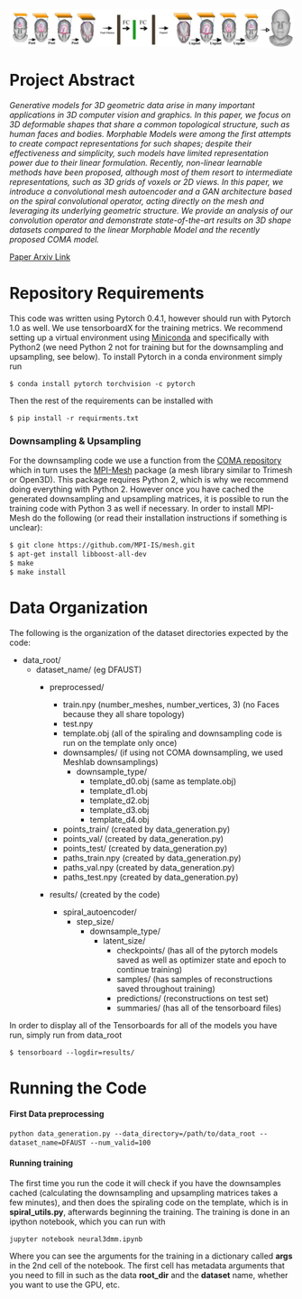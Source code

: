 

![Neural3DMM architecture](images/architecture_figure1.png "Neural3DMM architecture")

# Project Abstract 
*Generative models for 3D geometric data arise in many important applications in 3D computer vision and graphics. In this paper, we focus on 3D deformable shapes that share a common topological structure, such as human faces and bodies. Morphable Models were among the first attempts to create compact representations for such shapes; despite their effectiveness and simplicity, such models have limited representation power due to their linear formulation. Recently, non-linear learnable methods have been proposed, although most of them resort to intermediate representations, such as 3D grids of voxels or 2D views. In this paper, we introduce a convolutional mesh autoencoder and a GAN architecture based on the spiral convolutional operator, acting directly on the mesh and leveraging its underlying geometric structure. We provide an analysis of our convolution operator and demonstrate state-of-the-art results on 3D shape datasets compared to the linear Morphable Model and the recently proposed COMA model.* 

[Paper Arxiv Link](https://arxiv.org/abs/1905.02876)


# Repository Requirements

This code was written using Pytorch 0.4.1, however should run with Pytorch 1.0 as well. We use tensorboardX for the training metrics. We recommend setting up a virtual environment using [Miniconda](https://docs.conda.io/en/latest/miniconda.html) and specifically with Python2 (we need Python 2 not for training but for the downsampling and upsampling, see below). To install Pytorch in a conda environment simply run 

```
$ conda install pytorch torchvision -c pytorch
```

Then the rest of the requirements can be installed with 

```
$ pip install -r requirments.txt
```


### Downsampling & Upsampling
For the downsampling code we use a function from the [COMA repository](https://github.com/anuragranj/coma) which in turn uses the [MPI-Mesh](https://github.com/MPI-IS/mesh) package (a mesh library similar to Trimesh or Open3D). This package requires Python 2, which is why we recommend doing everything with Python 2. However once you have cached the generated downsampling and upsampling matrices, it is possible to run the training code with Python 3 as well if necessary. In order to install MPI-Mesh do the following (or read their installation instructions if something is unclear):

```
$ git clone https://github.com/MPI-IS/mesh.git
$ apt-get install libboost-all-dev
$ make
$ make install
```



# Data Organization

The following is the organization of the dataset directories expected by the code:

* data_root/
  * dataset_name/ (eg DFAUST)
    * preprocessed/
      * train.npy (number_meshes, number_vertices, 3) (no Faces because they all share topology)
      * test.npy 
      * template.obj (all of the spiraling and downsampling code is run on the template only once)
      * downsamples/ (if using not COMA downsampling, we used Meshlab downsamplings)
        * downsample_type/
          * template_d0.obj (same as template.obj)
          * template_d1.obj
          * template_d2.obj
          * template_d3.obj
          * template_d4.obj
      * points_train/ (created by data_generation.py)
      * points_val/ (created by data_generation.py)
      * points_test/ (created by data_generation.py)
      * paths_train.npy (created by data_generation.py)
      * paths_val.npy (created by data_generation.py)
      * paths_test.npy (created by data_generation.py)

    * results/ (created by the code)
      * spiral_autoencoder/
        * step_size/
          * downsample_type/
            * latent_size/
                * checkpoints/ (has all of the pytorch models saved as well as optimizer state and epoch to continue training)
                * samples/ (has samples of reconstructions saved throughout training)
                * predictions/ (reconstructions on test set)
                * summaries/ (has all of the tensorboard files)

In order to display all of the Tensorboards for all of the models you have run, simply run from data_root

```
$ tensorboard --logdir=results/
```

# Running the Code

#### First Data preprocessing 

```
python data_generation.py --data_directory=/path/to/data_root --dataset_name=DFAUST --num_valid=100
```

#### Running training

The first time you run the code it will check if you have the downsamples cached (calculating the downsampling and upsampling matrices takes a few minutes), and then does the spiraling code on the template, which is in **spiral_utils.py**, afterwards beginning the training. The training is done in an ipython notebook, which you can run with 
```
jupyter notebook neural3dmm.ipynb
```

Where you can see the arguments for the training in a dictionary called **args** in the 2nd cell of the notebook. The first cell has metadata arguments that you need to fill in such as the data **root_dir** and the **dataset** name, whether you want to use the GPU, etc. 



